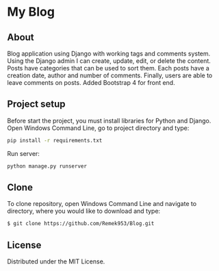 # My Blog

## About

Blog application using Django with working tags and comments system. Using the Django admin I can create, update, edit, or delete the content. Posts have categories that can be used to sort them. Each posts have a creation date, author and number of comments. Finally, users are able to leave comments on posts. Added Bootstrap 4 for front end.

## Project setup

Before start the project, you must install libraries for Python and Django. Open Windows Command Line, go to project directory and type:

```sh
pip install -r requirements.txt
```

Run server:
```sh
python manage.py runserver
```

## Clone

To clone repository, open Windows Command Line and navigate to directory, where you would like to download and type:
```sh
$ git clone https://github.com/Remek953/Blog.git
```

## License

Distributed under the MIT License.